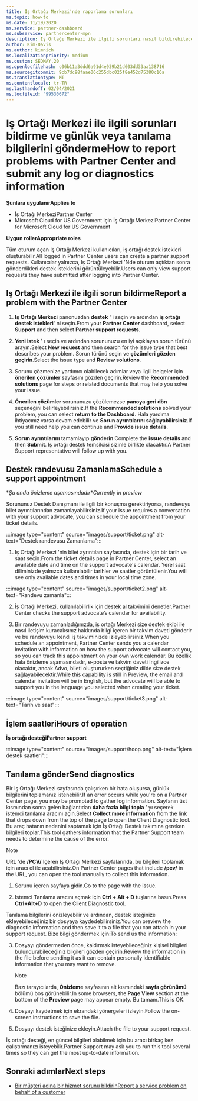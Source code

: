 ```yaml
---
title: İş Ortağı Merkezi'nde raporlama sorunları
ms.topic: how-to
ms.date: 11/19/2020
ms.service: partner-dashboard
ms.subservice: partnercenter-mpn
description: Iş Ortağı Merkezi ile ilgili sorunları nasıl bildirebileceğinizi ve Iş ortağı destek ekibi için tanılama bilgilerini nasıl toplayacağınızı öğrenin.
author: Kim-Davis
ms.author: kimnich
ms.localizationpriority: medium
ms.custom: SEOMAY.20
ms.openlocfilehash: c06b11a3ddd6a91d4e939b21d603dd33aa138716
ms.sourcegitcommit: 9cb7dc98faae06c255dbc025f8e452d75380c16a
ms.translationtype: MT
ms.contentlocale: tr-TR
ms.lasthandoff: 02/04/2021
ms.locfileid: "99530672"
---
```

# <a name="how-to-report-problems-with-partner-center-and-submit-any-log-or-diagnostics-information"></a><span data-ttu-id="b8353-103">Iş Ortağı Merkezi ile ilgili sorunları bildirme ve günlük veya tanılama bilgilerini gönderme</span><span class="sxs-lookup"><span data-stu-id="b8353-103">How to report problems with Partner Center and submit any log or diagnostics information</span></span>

<span data-ttu-id="b8353-104">**Şunlara uygulanır**</span><span class="sxs-lookup"><span data-stu-id="b8353-104">**Applies to**</span></span>

- <span data-ttu-id="b8353-105">İş Ortağı Merkezi</span><span class="sxs-lookup"><span data-stu-id="b8353-105">Partner Center</span></span>
- <span data-ttu-id="b8353-106">Microsoft Cloud for US Government için İş Ortağı Merkezi</span><span class="sxs-lookup"><span data-stu-id="b8353-106">Partner Center for Microsoft Cloud for US Government</span></span>

<span data-ttu-id="b8353-107">**Uygun roller**</span><span class="sxs-lookup"><span data-stu-id="b8353-107">**Appropriate roles**</span></span>

<span data-ttu-id="b8353-108">Tüm oturum açan Iş Ortağı Merkezi kullanıcıları, iş ortağı destek istekleri oluşturabilir.</span><span class="sxs-lookup"><span data-stu-id="b8353-108">All logged in Partner Center users can create a partner support requests.</span></span> <span data-ttu-id="b8353-109">Kullanıcılar yalnızca, Iş Ortağı Merkezi 'Nde oturum açtıktan sonra gönderdikleri destek isteklerini görüntüleyebilir.</span><span class="sxs-lookup"><span data-stu-id="b8353-109">Users can only view support requests they have submitted after logging into Partner Center.</span></span>

## <a name="report-a-problem-with-the-partner-center"></a><span data-ttu-id="b8353-110">Iş Ortağı Merkezi ile ilgili sorun bildirme</span><span class="sxs-lookup"><span data-stu-id="b8353-110">Report a problem with the Partner Center</span></span>

1. <span data-ttu-id="b8353-111">**Iş Ortağı Merkezi** panonuzdan **destek** ' i seçin ve ardından **iş ortağı destek istekleri**' ni seçin.</span><span class="sxs-lookup"><span data-stu-id="b8353-111">From your **Partner Center** dashboard, select **Support** and then select **Partner support requests**.</span></span>

2. <span data-ttu-id="b8353-112">**Yeni istek** ' ı seçin ve ardından sorununuzu en iyi açıklayan sorun türünü arayın.</span><span class="sxs-lookup"><span data-stu-id="b8353-112">Select **New request** and then search for the issue type that best describes your problem.</span></span> <span data-ttu-id="b8353-113">Sorun türünü seçin ve **çözümleri gözden geçirin**.</span><span class="sxs-lookup"><span data-stu-id="b8353-113">Select the issue type and **Review solutions**.</span></span>

3. <span data-ttu-id="b8353-114">Sorunu çözmenize yardımcı olabilecek adımlar veya ilgili belgeler için **önerilen çözümler** sayfasını gözden geçirin.</span><span class="sxs-lookup"><span data-stu-id="b8353-114">Review the **Recommended solutions** page for steps or related documents that may help you solve your issue.</span></span>

4. <span data-ttu-id="b8353-115">**Önerilen çözümler** sorununuzu çözülemezse **panoya geri dön** seçeneğini belirleyebilirsiniz.</span><span class="sxs-lookup"><span data-stu-id="b8353-115">If the **Recommended solutions** solved your problem, you can select **return to the Dashboard**.</span></span> <span data-ttu-id="b8353-116">Hala yardıma ihtiyacınız varsa devam edebilir ve **Sorun ayrıntılarını sağlayabilirsiniz**.</span><span class="sxs-lookup"><span data-stu-id="b8353-116">If you still need help you can continue and **Provide issue details**.</span></span>

5. <span data-ttu-id="b8353-117">**Sorun ayrıntılarını** tamamlayıp **gönderin**.</span><span class="sxs-lookup"><span data-stu-id="b8353-117">Complete the **issue details** and then **Submit**.</span></span> <span data-ttu-id="b8353-118">Iş ortağı destek temsilcisi sizinle birlikte olacaktır.</span><span class="sxs-lookup"><span data-stu-id="b8353-118">A Partner Support representative will follow up with you.</span></span>

## <a name="schedule-a-support-appointment"></a><span data-ttu-id="b8353-119">Destek randevusu Zamanlama</span><span class="sxs-lookup"><span data-stu-id="b8353-119">Schedule a support appointment</span></span> 

<span data-ttu-id="b8353-120">\**Şu anda önizleme aşamasındadır*</span><span class="sxs-lookup"><span data-stu-id="b8353-120">\**Currently in preview*</span></span>

<span data-ttu-id="b8353-121">Sorununuz Destek Danışmanı ile ilgili bir konuşma gerektiriyorsa, randevuyu bilet ayrıntılarından zamanlayabilirsiniz.</span><span class="sxs-lookup"><span data-stu-id="b8353-121">If your issue requires a conversation with your support advocate, you can schedule the appointment from your ticket details.</span></span>

:::image type="content" source="images/support/ticket.png" alt-text="Destek randevusu Zamanlama":::

1.  <span data-ttu-id="b8353-123">Iş Ortağı Merkezi 'nin bilet ayrıntıları sayfasında, destek için bir tarih ve saat seçin.</span><span class="sxs-lookup"><span data-stu-id="b8353-123">From the ticket details page in Partner Center, select an available date and time on the support advocate's calendar.</span></span> <span data-ttu-id="b8353-124">Yerel saat diliminizde yalnızca kullanılabilir tarihler ve saatler görüntülenir.</span><span class="sxs-lookup"><span data-stu-id="b8353-124">You will see only available dates and times in your local time zone.</span></span>

:::image type="content" source="images/support/ticket2.png" alt-text="Randevu zamanla":::

2. <span data-ttu-id="b8353-126">İş Ortağı Merkezi, kullanılabilirlik için destek al takvimini denetler.</span><span class="sxs-lookup"><span data-stu-id="b8353-126">Partner Center checks the support advocate’s  calendar for availability.</span></span>

1. <span data-ttu-id="b8353-127">Bir randevuyu zamanladığınızda, iş ortağı Merkezi size destek ekibi ile nasıl iletişim kuracaksınız hakkında bilgi içeren bir takvim daveti gönderir ve bu randevuyu kendi iş takviminizde izleyebilirsiniz.</span><span class="sxs-lookup"><span data-stu-id="b8353-127">When you schedule an appointment, Partner Center sends you a calendar invitation with information on how the support advocate will contact you, so you can track this appointment on your own work calendar.</span></span>  <span data-ttu-id="b8353-128">Bu özellik hala önizleme aşamasındadır, e-posta ve takvim daveti Ingilizce olacaktır, ancak Advo, bileti oluştururken seçtiğiniz dilde size destek sağlayabilecektir.</span><span class="sxs-lookup"><span data-stu-id="b8353-128">While this capability is still in Preview, the email and calendar invitation will be in English, but the advocate will be able to support you in the language you selected when creating your ticket.</span></span>

:::image type="content" source="images/support/ticket3.png" alt-text="Tarih ve saat":::

## <a name="hours-of-operation"></a><span data-ttu-id="b8353-130">İşlem saatleri</span><span class="sxs-lookup"><span data-stu-id="b8353-130">Hours of operation</span></span>

<span data-ttu-id="b8353-131">**İş ortağı desteği**</span><span class="sxs-lookup"><span data-stu-id="b8353-131">**Partner support**</span></span>

:::image type="content" source="images/support/hoop.png" alt-text="İşlem destek saatleri":::

## <a name="send-diagnostics"></a><span data-ttu-id="b8353-133">Tanılama gönder</span><span class="sxs-lookup"><span data-stu-id="b8353-133">Send diagnostics</span></span>

<span data-ttu-id="b8353-134">Bir Iş Ortağı Merkezi sayfasında çalışırken bir hata oluşursa, günlük bilgilerini toplamanız istenebilir.</span><span class="sxs-lookup"><span data-stu-id="b8353-134">If an error occurs while you're on a Partner Center page, you may be prompted to gather log information.</span></span> <span data-ttu-id="b8353-135">Sayfanın üst kısmından sonra gelen bağlantıdan **daha fazla bilgi topla** ' yı seçerek istemci tanılama aracını açın.</span><span class="sxs-lookup"><span data-stu-id="b8353-135">Select **Collect more information** from the link that drops down from the top of the page to open the Client Diagnostic tool.</span></span> <span data-ttu-id="b8353-136">Bu araç hatanın nedenini saptamak için İş Ortağı Destek takımına gereken bilgileri toplar.</span><span class="sxs-lookup"><span data-stu-id="b8353-136">This tool gathers information that the Partner Support team needs to determine the cause of the error.</span></span> 

>[!NOTE]
><span data-ttu-id="b8353-137">URL 'de **/PCV/** Içeren Iş Ortağı Merkezi sayfalarında, bu bilgileri toplamak için aracı el ile açabilirsiniz.</span><span class="sxs-lookup"><span data-stu-id="b8353-137">On Partner Center pages that include **/pcv/** in the URL, you can open the tool manually to collect this information.</span></span>

1. <span data-ttu-id="b8353-138">Sorunu içeren sayfaya gidin.</span><span class="sxs-lookup"><span data-stu-id="b8353-138">Go to the page with the issue.</span></span>

2. <span data-ttu-id="b8353-139">Istemci Tanılama aracını açmak için **Ctrl + Alt + D** tuşlarına basın.</span><span class="sxs-lookup"><span data-stu-id="b8353-139">Press **Ctrl+Alt+D** to open the Client Diagnostic tool.</span></span>

<span data-ttu-id="b8353-140">Tanılama bilgilerini önizleyebilir ve ardından, destek isteğinize ekleyebileceğiniz bir dosyaya kaydedebilirsiniz.</span><span class="sxs-lookup"><span data-stu-id="b8353-140">You can preview the diagnostic information and then save it to a file that you can attach in your support request.</span></span> <span data-ttu-id="b8353-141">Bize bilgi göndermek için:</span><span class="sxs-lookup"><span data-stu-id="b8353-141">To send us the information:</span></span>

3. <span data-ttu-id="b8353-142">Dosyayı göndermeden önce, kaldırmak isteyebileceğiniz kişisel bilgileri bulundurabileceğiniz bilgileri gözden geçirin.</span><span class="sxs-lookup"><span data-stu-id="b8353-142">Review the information in the file before sending it as it can contain personally identifiable information that you may want to remove.</span></span>

    >[!NOTE]
    ><span data-ttu-id="b8353-143">Bazı tarayıcılarda, **Önizleme** sayfasının alt kısmındaki **sayfa görünümü** bölümü boş görünebilir.</span><span class="sxs-lookup"><span data-stu-id="b8353-143">In some browsers, the **Page View** section at the bottom of the **Preview** page may appear empty.</span></span> <span data-ttu-id="b8353-144">Bu tamam.</span><span class="sxs-lookup"><span data-stu-id="b8353-144">This is OK.</span></span>

4. <span data-ttu-id="b8353-145">Dosyayı kaydetmek için ekrandaki yönergeleri izleyin.</span><span class="sxs-lookup"><span data-stu-id="b8353-145">Follow the on-screen instructions to save the file.</span></span>

5. <span data-ttu-id="b8353-146">Dosyayı destek isteğinize ekleyin.</span><span class="sxs-lookup"><span data-stu-id="b8353-146">Attach the file to your support request.</span></span>

<span data-ttu-id="b8353-147">İş ortağı desteği, en güncel bilgileri alabilmek için bu aracı birkaç kez çalıştırmanızı isteyebilir.</span><span class="sxs-lookup"><span data-stu-id="b8353-147">Partner Support may ask you to run this tool several times so they can get the most up-to-date information.</span></span>

## <a name="next-steps"></a><span data-ttu-id="b8353-148">Sonraki adımlar</span><span class="sxs-lookup"><span data-stu-id="b8353-148">Next steps</span></span>

- [<span data-ttu-id="b8353-149">Bir müşteri adına bir hizmet sorunu bildirin</span><span class="sxs-lookup"><span data-stu-id="b8353-149">Report a service problem on behalf of a customer</span></span>](report-problems-on-behalf-of-a-customer.md)
